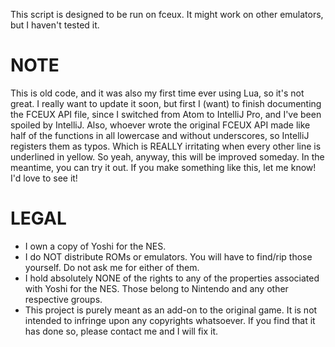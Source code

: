 This script is designed to be run on fceux. It might work on other emulators, but I haven't tested it.

# NOTE #
This is old code, and it was also my first time ever using Lua, so it's not great. I really want to update it soon, but first I (want) to finish documenting the FCEUX API file, since I switched from Atom to IntelliJ Pro, and I've been spoiled by IntelliJ. Also, whoever wrote the original FCEUX API made like half of the functions in all lowercase and without underscores, so IntelliJ registers them as typos. Which is REALLY irritating when every other line is underlined in yellow. So yeah, anyway, this will be improved someday. In the meantime, you can try it out. If you make something like this, let me know! I'd love to see it!

# LEGAL #
* I own a copy of Yoshi for the NES.
* I do NOT distribute ROMs or emulators. You will have to find/rip those yourself. Do not ask me for either of them. 
* I hold absolutely NONE of the rights to any of the properties associated with Yoshi for the NES. Those belong to Nintendo and any other respective groups.
* This project is purely meant as an add-on to the original game. It is not intended to infringe upon any copyrights whatsoever. If you find that it has done so, please contact me and I will fix it.
